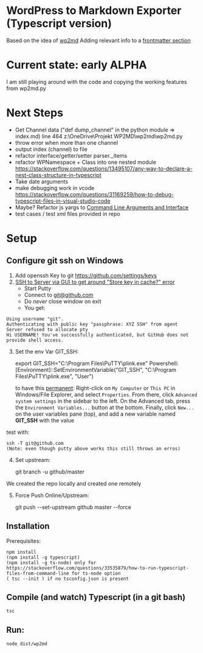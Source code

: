 # WordPress to Markdown Exporter (Typescript version)

Based on the idea of [wp2md](https://github.com/dreikanter/wp2md)
Adding relevant info to a [frontmatter section](https://jekyllrb.com/docs/frontmatter/)

# Current state: early ALPHA

I am still playing around with the code and copying the working features from wp2md.py

# Next Steps

- Get Channel data ("def dump_channel" in the python module => index.md) 
    line 464 z:\OneDrive\Projekt WP2MD\wp2md\wp2md.py
- throw error when more than one channel
- output index (channel) to file
- refactor interface/getter/setter parser._items
- refactor WPNamespace + Class into one nested module https://stackoverflow.com/questions/13495107/any-way-to-declare-a-nest-class-structure-in-typescript
- Take date arguments
- make debugging work in vcode https://stackoverflow.com/questions/31169259/how-to-debug-typescript-files-in-visual-studio-code
- Maybe? Refactor js yargs to [Command Line Arguments and Interface](https://github.com/vilic/clime)
- test cases / test xml files provided in repo

# Setup 

## Configure git ssh on Windows

1. Add openssh Key to git https://github.com/settings/keys
2. [SSH to Server via GUI to get around "Store key in cache?" error](https://stackoverflow.com/questions/33240137/git-clone-pull-continually-freezing-at-store-key-in-cache)
    - Start Putty
    - Connect to git@github.com
    - Do *never* close window on exit
    - You get:
```
Using username "git".
Authenticating with public key "passphrase: XYZ SSH" from agent
Server refused to allocate pty
Hi USERNAME! You've successfully authenticated, but GitHub does not provide shell access.
```    
    
3. Set the env Var GIT_SSH:

    export GIT_SSH="C:\Program Files\PuTTY\plink.exe"
    Powershell:  [Environment]::SetEnvironmentVariable("GIT_SSH", "C:\Program Files\PuTTY\plink.exe", "User")

    to have this [permanent](http://www.cgranade.com/blog/2016/06/06/ssh-keys-in-vscode.html):
    Right-click on `My Computer` or `This PC` in Windows/File Explorer, and select `Properties`. From there, click `Advanced system settings` in the sidebar to the left. On the Advanced tab, press the `Environment Variables...` button at the bottom. Finally, click `New...` on the user variables pane (top), and add a new variable named **GIT_SSH** with the value

test with: 

    ssh -T git@github.com
    (Note: even though putty above works this still throws an erros)

4. Set upstream:

   git branch -u github/master

We created the repo locally and created one remotely

5. Force Push Online/Upstream:

    git push --set-upstream github master --force

## Installation

Prerequisites:

    npm install
    (npm install -g typescript)
    (npm install -g ts-node) only for https://stackoverflow.com/questions/33535879/how-to-run-typescript-files-from-command-line for ts-node option
    ( tsc --init ) if no tsconfig.json is present

## Compile (and watch) Typescript (in a git bash)

    tsc

## Run:

    node dist/wp2md    